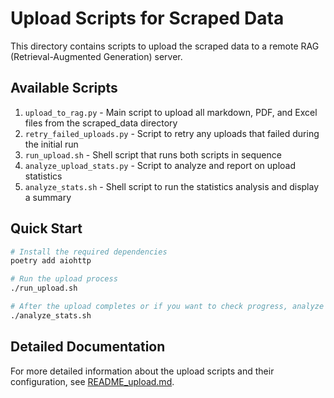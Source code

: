 # Upload Scripts for Scraped Data

This directory contains scripts to upload the scraped data to a remote RAG (Retrieval-Augmented Generation) server.

## Available Scripts

1. `upload_to_rag.py` - Main script to upload all markdown, PDF, and Excel files from the scraped_data directory
2. `retry_failed_uploads.py` - Script to retry any uploads that failed during the initial run
3. `run_upload.sh` - Shell script that runs both scripts in sequence
4. `analyze_upload_stats.py` - Script to analyze and report on upload statistics
5. `analyze_stats.sh` - Shell script to run the statistics analysis and display a summary

## Quick Start

```bash
# Install the required dependencies
poetry add aiohttp

# Run the upload process
./run_upload.sh

# After the upload completes or if you want to check progress, analyze the results
./analyze_stats.sh
```

## Detailed Documentation

For more detailed information about the upload scripts and their configuration, see [README_upload.md](README_upload.md).